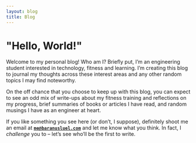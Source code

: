 ```yaml
---
layout: blog
title: Blog
---
```

# "Hello, World!"
Welcome to my personal blog! Who am I? Briefly put, I’m an engineering student interested in technology, fitness and learning. I’m creating this blog to journal my thoughts across these interest areas and any other random topics I may find noteworthy.

On the off chance that you choose to keep up with this blog, you can expect to see an odd mix of write-ups about my fitness training and reflections on my progress, brief summaries of books or articles I have read, and random musings I have as an engineer at heart.

If you like something you see here (or don’t, I suppose), definitely shoot me an email at **<code>me@baranusluel.com</code>** and let me know what you think. In fact, I *challenge* you to – let’s see who’ll be the first to write.

